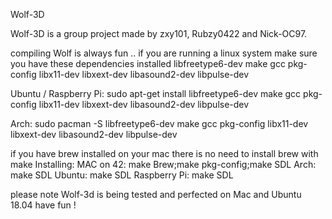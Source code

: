 Wolf-3D

Wolf-3D is a group project made by zxy101, Rubzy0422 and Nick-OC97.

compiling Wolf is always fun ..
if you are running a linux system make sure you have these dependencies installed
libfreetype6-dev make gcc pkg-config libx11-dev libxext-dev libasound2-dev libpulse-dev

Ubuntu / Raspberry Pi:
sudo apt-get install libfreetype6-dev make gcc pkg-config libx11-dev libxext-dev libasound2-dev libpulse-dev

Arch: 
sudo pacman -S libfreetype6-dev make gcc pkg-config libx11-dev libxext-dev libasound2-dev libpulse-dev


if you have brew installed on your mac there is no need to install brew with make
Installing:
	MAC on 42:
		make Brew;make pkg-config;make SDL
	Arch:
		make SDL
	Ubuntu:
		make SDL
	Raspberry Pi:
		make SDL


please note Wolf-3d is being tested and perfected on Mac and Ubuntu 18.04
have fun !